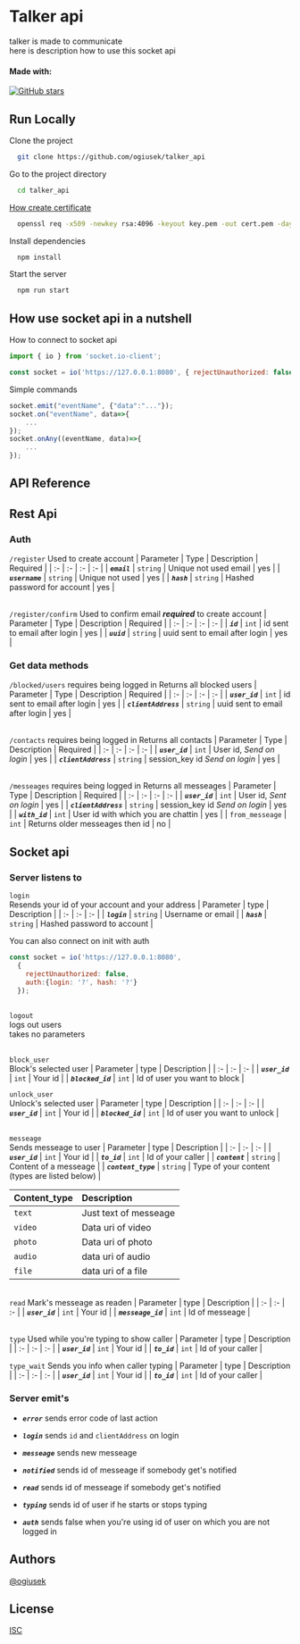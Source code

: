 
# Talker api

talker is made to communicate\
here is description how to use this socket api

#### Made with:
[![GitHub stars](https://images.g2crowd.com/uploads/product/image/large_detail/large_detail_f0b606abb6d19089febc9faeeba5bc05/nodejs-development-services.png)](https://github.com/username/repo/stargazers)

## Run Locally

Clone the project

```bash
  git clone https://github.com/ogiusek/talker_api
```

Go to the project directory

```bash
  cd talker_api
```

[How create certificate](https://www.howtogeek.com/devops/what-is-a-pem-file-and-how-do-you-use-it/)
```bash
  openssl req -x509 -newkey rsa:4096 -keyout key.pem -out cert.pem -days 365 -nodes
```


Install dependencies
```bash
  npm install
```

Start the server

```bash
  npm run start
```

## How use socket api in a nutshell

How to connect to socket api
```js
import { io } from 'socket.io-client';

const socket = io('https://127.0.0.1:8080', { rejectUnauthorized: false });
```

Simple commands
```js
socket.emit("eventName", {"data":"..."});
socket.on("eventName", data=>{
    ...
});
socket.onAny((eventName, data)=>{
    ...
});
```

## API Reference

## Rest Api

### Auth
`/register`
Used to create account
| Parameter | Type | Description | Required |
| :- | :- | :- | :- |
| ***`email`*** | `string` | Unique not used email | yes |
| ***`username`*** | `string` | Unique not used | yes |
| ***`hash`*** | `string` | Hashed password for account | yes |

‎\
`/register/confirm`
Used to confirm email ***required*** to create account
| Parameter | Type | Description | Required |
| :- | :- | :- | :- |
| ***`id`*** | `int` | id sent to email after login | yes |
| ***`uuid`*** | `string` | uuid sent to email after login | yes |

### Get data methods

`/blocked/users` requires being logged in
Returns all blocked users
| Parameter | Type | Description | Required |
| :- | :- | :- | :- |
| ***`user_id`*** | `int` | id sent to email after login | yes |
| ***`clientAddress`*** | `string` | uuid sent to email after login | yes |

‎\
`/contacts` requires being logged in
Returns all contacts
| Parameter | Type | Description | Required |
| :- | :- | :- | :- |
| ***`user_id`*** | `int` | User id, *Send on login* | yes |
| ***`clientAddress`*** | `string` | session_key id *Send on login* | yes |

‎\
`/messeages` requires being logged in
Returns all messeages 
| Parameter | Type | Description | Required |
| :- | :- | :- | :- |
| ***`user_id`*** | `int` | User id, *Sent on login* | yes |
| ***`clientAddress`*** | `string` | session_key id *Send on login* | yes |
| ***`with_id`*** | `int` | User id with which you are chattin | yes |
| `from_messeage` | `int` | Returns older messeages then id | no |

## Socket api
### Server listens to

`login`\
Resends your id of your account and your address 
| Parameter | type | Description |
| :- | :- | :- |
| ***`login`*** | `string` | Username or email  |
| ***`hash`*** | `string` | Hashed password to account |

You can also connect on init with auth 
```js
const socket = io('https://127.0.0.1:8080', 
  { 
    rejectUnauthorized: false, 
    auth:{login: '?', hash: '?'} 
  });
```
‎\
`logout`\
logs out users\
takes no parameters

‎\
`block_user`\
Block's selected user
| Parameter | type | Description |
| :- | :- | :- |
| ***`user_id`*** | `int` | Your id |
| ***`blocked_id`*** | `int` | Id of user you want to block |


`unlock_user`\
Unlock's selected user
| Parameter | type | Description |
| :- | :- | :- |
| ***`user_id`*** | `int` | Your id |
| ***`blocked_id`*** | `int` | Id of user you want to unlock |

‎\
`messeage`\
Sends messeage to user
| Parameter | type | Description |
| :- | :- | :- |
| ***`user_id`*** | `int` | Your id |
| ***`to_id`*** | `int` | Id of your caller |
| ***`content`*** | `string` | Content of a messeage |
| ***`content_type`*** | `string` | Type of your content (types are listed below) |

| Content_type | Description |
| :- | :- |
| `text` | Just text of messeage |
| `video` | Data uri of video |
| `photo` | Data uri of photo |
| `audio` | data uri of audio |
| `file` | data uri of a file |

‎\
`read`
Mark's messeage as readen
| Parameter | type | Description |
| :- | :- | :- |
| ***`user_id`*** | `int` | Your id |
| ***`messeage_id`*** | `int` | Id of messeage |

‎\
`type`
Used while you're typing to show caller 
| Parameter | type | Description |
| :- | :- | :- |
| ***`user_id`*** | `int` | Your id |
| ***`to_id`*** | `int` | Id of your caller |


`type_wait`
Sends you info when caller typing
| Parameter | type | Description |
| :- | :- | :- |
| ***`user_id`*** | `int` | Your id |
| ***`to_id`*** | `int` | Id of your caller |


### Server emit's

- ***`error`***
  sends error code of last action

- ***`login`***
  sends `id` and `clientAddress` on login

- ***`messeage`***
  sends new messeage

- ***`notified`***
  sends id of messeage if somebody get's notified

- ***`read`***
  sends id of messeage if somebody get's notified

- ***`typing`***
  sends id of user if he starts or stops typing

- ***`auth`***
  sends false when you're using id of user on which you are not logged in


## Authors

[@ogiusek](https://github.com/ogiusek?tab=repositories)



## License

[ISC](https://choosealicense.com/licenses/isc/)
